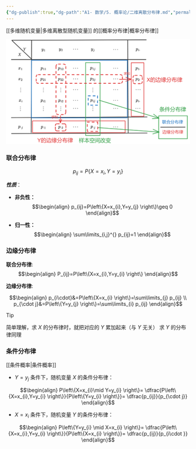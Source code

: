 ```yaml
---
{"dg-publish":true,"dg-path":"A1- 数学/5. 概率论/二维离散分布律.md","permalink":"/A1- 数学/5. 概率论/二维离散分布律/","dgPassFrontmatter":true,"noteIcon":"","created":"2024-04-16T13:01:27.312+08:00","updated":"2025-08-28T21:53:12.863+08:00"}
---
```


[[多维随机变量\|多维离散型随机变量]] 的[[概率分布律\|概率分布律]]

![Pasted image 20250515000521.png](../img/user/Functional%20files/Photo%20Resources/Pasted%20image%2020250515000521.png)
### 联合分布律
$$p_{ij}=P\left\{X=x_{i},Y=y_{i} \right\}$$

***性质***：
- **非负性：**
$$\begin{align}
p_{ij}=P\left\{X=x_{i},Y=y_{j} \right\}\geq 0
\end{align}$$

- **归一性：**
$$\begin{align} 
\sum\limits_{i,j}^{} p_{ij}=1
\end{align}$$

### 边缘分布律
**联合分布律**:
$$\begin{align}
P_{ij}=P\left\{X=x_{i},Y=y_{i} \right\}
\end{align}$$

**边缘分布律**:

$$\begin{align}
p_{i\cdot}&=P\left\{X=x_{i} \right\}=\sum\limits_{j} p_{ij} \\
p_{\cdot j}&=P\left\{Y=y_{j} \right\}=\sum\limits_{i} p_{ij}
\end{align}$$

>[!tip] 
>简单理解，求 $X$ 的分布律时，就把对应的 $Y$ 累加起来（与 $Y$ 无关）
>求 $Y$ 的分布律同理

### 条件分布律
[[条件概率\|条件概率]]

- $Y=y_{j}$ 条件下，随机变量 $X$ 的条件分布律：

$$\begin{align}
P\left\{X=x_{i}\mid Y=y_{i} \right\}= \dfrac{P\left\{X=x_{i},Y=y_{i} \right\}}{P\left\{Y=y_{i} \right\}}= \dfrac{p_{ij}}{p_{\cdot j}}
\end{align}$$

- $X=x_{i}$ 条件下，随机变量 $Y$ 的条件分布律：

$$\begin{align}
P\left\{Y=y_{i} \mid X=x_{i} \right\}= \dfrac{P\left\{X=x_{i},Y=y_{i} \right\}}{P\left\{X=x_{i} \right\}}= \dfrac{p_{ij}}{p_{i\cdot }}
\end{align}$$

